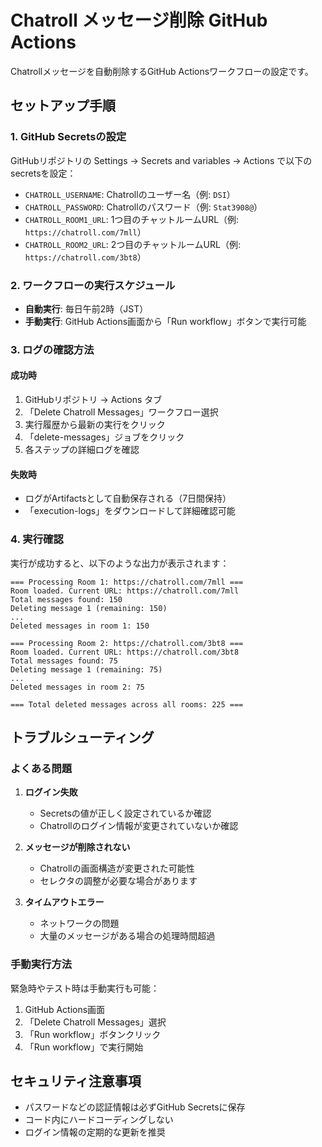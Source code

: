 # Chatroll メッセージ削除 GitHub Actions

Chatrollメッセージを自動削除するGitHub Actionsワークフローの設定です。

## セットアップ手順

### 1. GitHub Secretsの設定

GitHubリポジトリの Settings → Secrets and variables → Actions で以下のsecretsを設定：

- `CHATROLL_USERNAME`: Chatrollのユーザー名（例: `DSI`）
- `CHATROLL_PASSWORD`: Chatrollのパスワード（例: `Stat3908@`）
- `CHATROLL_ROOM1_URL`: 1つ目のチャットルームURL（例: `https://chatroll.com/7mll`）
- `CHATROLL_ROOM2_URL`: 2つ目のチャットルームURL（例: `https://chatroll.com/3bt8`）

### 2. ワークフローの実行スケジュール

- **自動実行**: 毎日午前2時（JST）
- **手動実行**: GitHub Actions画面から「Run workflow」ボタンで実行可能

### 3. ログの確認方法

#### 成功時
1. GitHubリポジトリ → Actions タブ
2. 「Delete Chatroll Messages」ワークフロー選択
3. 実行履歴から最新の実行をクリック
4. 「delete-messages」ジョブをクリック
5. 各ステップの詳細ログを確認

#### 失敗時
- ログがArtifactsとして自動保存される（7日間保持）
- 「execution-logs」をダウンロードして詳細確認可能

### 4. 実行確認

実行が成功すると、以下のような出力が表示されます：
```
=== Processing Room 1: https://chatroll.com/7mll ===
Room loaded. Current URL: https://chatroll.com/7mll
Total messages found: 150
Deleting message 1 (remaining: 150)
...
Deleted messages in room 1: 150

=== Processing Room 2: https://chatroll.com/3bt8 ===
Room loaded. Current URL: https://chatroll.com/3bt8
Total messages found: 75
Deleting message 1 (remaining: 75)
...
Deleted messages in room 2: 75

=== Total deleted messages across all rooms: 225 ===
```

## トラブルシューティング

### よくある問題

1. **ログイン失敗**
   - Secretsの値が正しく設定されているか確認
   - Chatrollのログイン情報が変更されていないか確認

2. **メッセージが削除されない**
   - Chatrollの画面構造が変更された可能性
   - セレクタの調整が必要な場合があります

3. **タイムアウトエラー**
   - ネットワークの問題
   - 大量のメッセージがある場合の処理時間超過

### 手動実行方法

緊急時やテスト時は手動実行も可能：
1. GitHub Actions画面
2. 「Delete Chatroll Messages」選択
3. 「Run workflow」ボタンクリック
4. 「Run workflow」で実行開始

## セキュリティ注意事項

- パスワードなどの認証情報は必ずGitHub Secretsに保存
- コード内にハードコーディングしない
- ログイン情報の定期的な更新を推奨